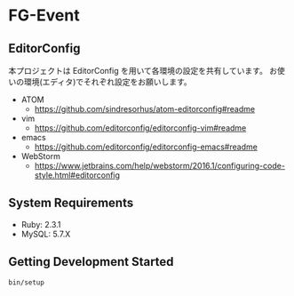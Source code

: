 # FG-Event

## EditorConfig

本プロジェクトは EditorConfig を用いて各環境の設定を共有しています。
お使いの環境(エディタ)でそれぞれ設定をお願いします。

* ATOM
    * https://github.com/sindresorhus/atom-editorconfig#readme
* vim
    * https://github.com/editorconfig/editorconfig-vim#readme
* emacs
    * https://github.com/editorconfig/editorconfig-emacs#readme
* WebStorm
    * https://www.jetbrains.com/help/webstorm/2016.1/configuring-code-style.html#editorconfig

## System Requirements

- Ruby: 2.3.1
- MySQL: 5.7.X

## Getting Development Started

    bin/setup

